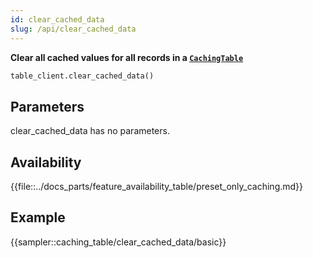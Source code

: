 ```yaml
---
id: clear_cached_data
slug: /api/clear_cached_data
---
```


**Clear all cached values for all records in a [```CachingTable```](../caching_table/introduction.md)**

```python
table_client.clear_cached_data()
```

## Parameters

clear_cached_data has no parameters.
 
## Availability

{{file::../docs_parts/feature_availability_table/preset_only_caching.md}}

## Example

{{sampler::caching_table/clear_cached_data/basic}}
